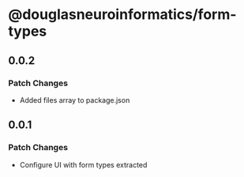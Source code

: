# @douglasneuroinformatics/form-types

## 0.0.2

### Patch Changes

- Added files array to package.json

## 0.0.1

### Patch Changes

- Configure UI with form types extracted
